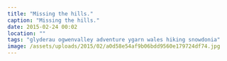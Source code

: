 ```yaml
---
title: "Missing the hills."
caption: "Missing the hills."
date: 2015-02-24 00:02
location: ""
tags: "glyderau ogwenvalley adventure ygarn wales hiking snowdonia"
image: /assets/uploads/2015/02/a0d58e54af9b06bdd9560e179724df74.jpg
---
```

